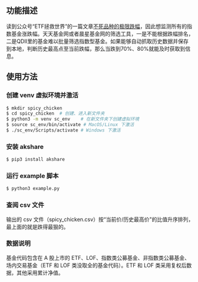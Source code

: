 ## 功能描述
读到公众号“ETF拯救世界”的一篇文章[不死品种的极限跌幅](https://mp.weixin.qq.com/s/-wD8L9xjdBb_9wcRE76gNQ)，因此想监测所有的指数基金涨跌幅。天天基金网或者晨星基金网的筛选工具，一是不能根据跌幅排名，二是QDII里的基金难以批量筛选指数型基金。如果能够自动抓取历史数据并保存到本地，判断历史最高点至当前跌幅，那么当跌到70%、80%就能及时获取到信息。

## 使用方法
### 创建 venv 虚拟环境并激活
```bash
$ mkdir spicy_chicken
$ cd spicy_chicken  # 创建、进入新文件夹
$ python3 -m venv sc_env    # 在新文件夹下创建虚拟环境
$ source sc_env/bin/activate # MacOS/Linux 下激活
$ ./sc_env/Scripts/activate # Windows 下激活
```
### 安装 akshare
```bash
$ pip3 install akshare
```

### 运行 example 脚本
```bash
$ python3 example.py
```

### 查阅 csv 文件
输出的 csv 文件（spicy_chicken.csv）按“当前价/历史最高价"的比值升序排列，最上面的就是跌得最狠的。

### 数据说明
基金代码包含在 A 股上市的 ETF、LOF、指数类公募基金、非指数类公募基金、场内交易基金（ETF 和 LOF 类没取全的基金代码）。ETF 和 LOF 类采用复权后数据，其他采用累计净值。